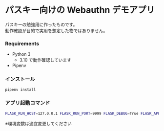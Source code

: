 # パスキー向けの Webauthn デモアプリ

パスキーの勉強用に作ったものです。<br>
動作確認が目的で実用を想定した物ではありません。

### Requirements

* Python 3
  * 3.10 で動作確認しています
* Pipenv

### インストール

```sh
pipenv install
```

### アプリ起動コマンド

```sh
FLASK_RUN_HOST=127.0.0.1 FLASK_RUN_PORT=9999 FLASK_DEBUG=True FLASK_APP=demo/app.py pipenv run flask run
```

※環境変数は適宜変更してください
